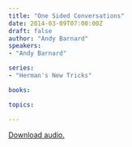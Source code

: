 ```yaml
---
title: "One Sided Conversations"
date: 2014-03-09T07:00:00Z
draft: false
author: "Andy Barnard"
speakers:
- "Andy Barnard"

series:
- "Herman's New Tricks"

books:

topics:

---
```

[Download audio.](https://s3.amazonaws.com/highway/sermons/2014_03/09_One_Sided_Conversations.mp3)
